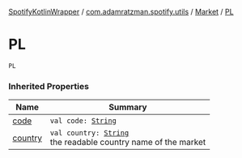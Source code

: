 [SpotifyKotlinWrapper](../../index.md) / [com.adamratzman.spotify.utils](../index.md) / [Market](index.md) / [PL](./-p-l.md)

# PL

`PL`

### Inherited Properties

| Name | Summary |
|---|---|
| [code](code.md) | `val code: `[`String`](https://kotlinlang.org/api/latest/jvm/stdlib/kotlin/-string/index.html) |
| [country](country.md) | `val country: `[`String`](https://kotlinlang.org/api/latest/jvm/stdlib/kotlin/-string/index.html)<br>the readable country name of the market |
